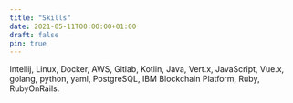 ```yaml
---
title: "Skills"
date: 2021-05-11T00:00:00+01:00
draft: false
pin: true
---
```


Intellij, Linux, Docker, AWS, Gitlab, Kotlin, Java, Vert.x, JavaScript, Vue.x, golang, python, yaml, PostgreSQL, IBM Blockchain Platform, Ruby, RubyOnRails.